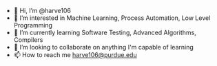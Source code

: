 - 👋 Hi, I’m @harve106
- 👀 I’m interested in Machine Learning, Process Automation, Low Level Programming
- 🌱 I’m currently learning Software Testing, Advanced Algorithms, Compilers
- 💞️ I’m looking to collaborate on anything I'm capable of learning
- 📫 How to reach me harve106@purdue.edu

<!---
harve106/harve106 is a ✨ special ✨ repository because its `README.md` (this file) appears on your GitHub profile.
You can click the Preview link to take a look at your changes.
--->
